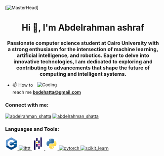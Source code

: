 [![MasterHead](https://i.ibb.co/pj0sYG1/11-Tech-Robot-Poster-Banner-Background-Technology-Machine-Poster-Banner-Background-Image-And-Wallpap.jpg)]
<h1 align="center">Hi 👋, I'm Abdelrahman ashraf</h1>
<h3 align="center">Passionate computer science student at Cairo University with a strong enthusiasm for the intersection of machine learning, artificial intelligence, and robotics. Eager to delve into innovative technologies, I am dedicated to exploring and contributing to advancements that shape the future of computing and intelligent systems.</h3>
<img align="right" alt="Coding" width="400" src="https://media3.giphy.com/media/PRVDslxfTmwXkLinrk/giphy.gif?ep=v1_gifs_search">



- 📫 How to reach me **bodehatta@gmail.com**

<h3 align="left">Connect with me:</h3>
<p align="left">
<a href="[https://linkedin.com/in/abdelrahman_shatta](https://www.linkedin.com/in/abdelrahman-ashraf-shatta-5888a725a/)" target="blank"><img align="center" src="https://raw.githubusercontent.com/rahuldkjain/github-profile-readme-generator/master/src/images/icons/Social/linked-in-alt.svg" alt="abdelrahman_shatta" height="30" width="40" /></a>
<a href="https://www.kaggle.com/abdelrahmanshatta" target="blank"><img align="center" src="https://raw.githubusercontent.com/rahuldkjain/github-profile-readme-generator/master/src/images/icons/Social/kaggle.svg" alt="abdelrahman_shatta" height="30" width="40" /></a>
</p>

<h3 align="left">Languages and Tools:</h3>
<p align="left"> <a href="https://www.w3schools.com/cpp/" target="_blank" rel="noreferrer"> <img src="https://raw.githubusercontent.com/devicons/devicon/master/icons/cplusplus/cplusplus-original.svg" alt="cplusplus" width="40" height="40"/> </a> <a href="https://ifttt.com/" target="_blank" rel="noreferrer"> <img src="https://www.vectorlogo.zone/logos/ifttt/ifttt-ar21.svg" alt="ifttt" width="40" height="40"/> </a> <a href="https://pandas.pydata.org/" target="_blank" rel="noreferrer"> <img src="https://raw.githubusercontent.com/devicons/devicon/2ae2a900d2f041da66e950e4d48052658d850630/icons/pandas/pandas-original.svg" alt="pandas" width="40" height="40"/> </a> <a href="https://www.python.org" target="_blank" rel="noreferrer"> <img src="https://raw.githubusercontent.com/devicons/devicon/master/icons/python/python-original.svg" alt="python" width="40" height="40"/> </a> <a href="https://pytorch.org/" target="_blank" rel="noreferrer"> <img src="https://www.vectorlogo.zone/logos/pytorch/pytorch-icon.svg" alt="pytorch" width="40" height="40"/> </a> <a href="https://scikit-learn.org/" target="_blank" rel="noreferrer"> <img src="https://upload.wikimedia.org/wikipedia/commons/0/05/Scikit_learn_logo_small.svg" alt="scikit_learn" width="40" height="40"/> </a> </p>

